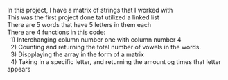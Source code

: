 In this project, I have a matrix of strings that I worked with <br>
This was the first project done tat utilized a linked list <br>
There are 5 words that have 5 letters in them each <br>
There are 4 functions in this code: <br>
&nbsp;    1) Interchanging column number one with column number 4 <br>
&nbsp;    2) Counting and returning the total number of vowels in the words. <br>
&nbsp;    3) Dispplaying the array in the form of a matrix <br>
&nbsp;    4) Taking in a specific letter, and returning the amount og times that letter appears<br>
